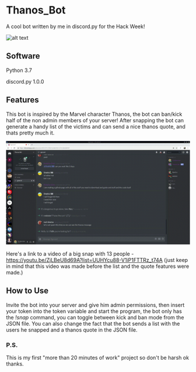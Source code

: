 # Thanos_Bot
A cool bot written by me in discord.py for the Hack Week!

![alt text](https://cdn-images-1.medium.com/max/2600/1*lh6NS8hx0pu5mlZeSqnu5w.jpeg)

## Software
Python 3.7

discord.py 1.0.0

## Features
This bot is inspired by the Marvel character Thanos, the bot can ban/kick half of the non admin members of your server! After snapping the bot can generate a handy list of the victims and can send a nice thanos quote, and thats pretty much it.

![alt text](https://github.com/konata-chan404/Thanos_Bot/blob/master/2019-06-28-14-16-10.gif)

Here's a link to a video of a big snap with 13 people - https://youtu.be/ZjLBeU8d69A?list=UUHYcu88-V1iP1FTTRz_t74A (just keep in mind that this video was made before the list and the quote features were made.)

## How to Use
Invite the bot into your server and give him admin permissions, then insert your token into the token variable and start the program, the bot only has the *!snap* command, you can toggle between kick and ban mode from the JSON file. You can also change the fact that the bot sends a list with the users he snapped and a thanos quote in the JSON file.


### P.S.

This is my first "more than 20 minutes of work" project so don't be harsh ok thanks.
